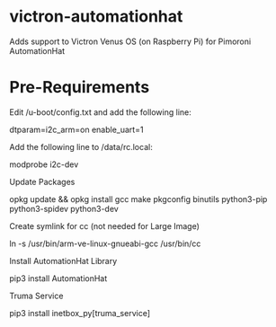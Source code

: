 # victron-automationhat
Adds support to Victron Venus OS (on Raspberry Pi) for Pimoroni AutomationHat

# Pre-Requirements

Edit /u-boot/config.txt and add the following line:

  dtparam=i2c_arm=on
  enable_uart=1


Add the following line to /data/rc.local:

  modprobe i2c-dev
  
Update Packages

  opkg update && opkg install gcc make pkgconfig binutils python3-pip python3-spidev python3-dev

Create symlink for cc (not needed for Large Image)

  ln -s /usr/bin/arm-ve-linux-gnueabi-gcc /usr/bin/cc
  
Install AutomationHat Library

  pip3 install AutomationHat
  
Truma Service

  pip3 install inetbox_py[truma_service]
